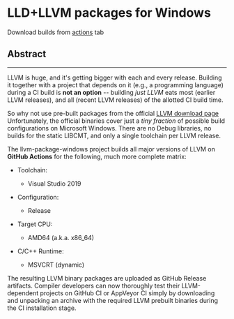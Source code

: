 # LLD+LLVM packages for Windows
Download builds from [actions](https://github.com/valium007/win-llvm/actions) tab

## Abstract
--------

LLVM is huge, and it's getting bigger with each and every release. Building it together with a project that depends on it (e.g., a programming language) during a CI build is **not an option** -- building *just LLVM* eats most (earlier LLVM releases), and all (recent LLVM releases) of the allotted CI build time.

So why not use pre-built packages from the official [LLVM download page](https://releases.llvm.org) Unfortunately, the official binaries cover just a *tiny fraction* of possible build configurations on Microsoft Windows. There are no Debug libraries, no builds for the static LIBCMT, and only a single toolchain per LLVM release.

The llvm-package-windows project builds all major versions of LLVM on **GitHub Actions** for the following, much more complete matrix:

* Toolchain:
	- Visual Studio 2019

* Configuration:
	- Release

* Target CPU:
	- AMD64 (a.k.a. x86_64)

* C/C++ Runtime:
	- MSVCRT (dynamic)

The resulting LLVM binary packages are uploaded as GitHub Release artifacts. Compiler developers can now thoroughly test their LLVM-dependent projects on GitHub CI or AppVeyor CI simply by downloading and unpacking an archive with the required LLVM prebuilt binaries during the CI installation stage.

